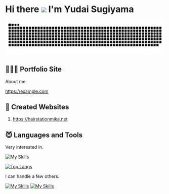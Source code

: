 # Hi there <img width="35" src="https://user-images.githubusercontent.com/50891407/148686885-0fefeb76-4cf6-473a-9e3e-889ce5513450.gif" /> I'm Yudai Sugiyama

<picture>
  <source
    media="(prefers-color-scheme: dark)"
    srcset="
      https://raw.githubusercontent.com/platane/snk/output/github-contribution-grid-snake-dark.svg
    "
  />
  <source
    media="(prefers-color-scheme: light)"
    srcset="
      https://raw.githubusercontent.com/platane/snk/output/github-contribution-grid-snake.svg
    "
  />
  <img
    alt="github contribution grid snake animation"
    src="https://raw.githubusercontent.com/platane/snk/output/github-contribution-grid-snake.svg"
  />
</picture>

## 🧑🏻‍💻 Portfolio Site

About me.

https://example.com

## 👾 Created Websites 

1. https://hairstationmika.net

## 😈 Languages and Tools

Very interested in.

[![My Skills](https://skillicons.dev/icons?i=python,pytorch,gcp)](https://skillicons.dev)

[![Top Langs](https://github-readme-stats.vercel.app/api/top-langs/?username=yudaisugiyama&layout=large&theme=onedark)](https://github.com/anuraghazra/github-readme-stats)

I can handle a few others.

[![My Skills](https://skillicons.dev/icons?i=fortran,javascript,typescript,c,java)](https://skillicons.dev)
[![My Skills](https://skillicons.dev/icons?i=tensorflow,django,sqlite,nginx,nodejs,nextjs,express,react,jquery,html,css,figma,bootstrap,wordpress,mysql,aws,dynamodb,gcp,latex,vscode,vim,atom,visualstudio,unity,blender,github,markdown,cmake,git,docker,solidity,heroku,linux,raspberrypi)](https://skillicons.dev)
